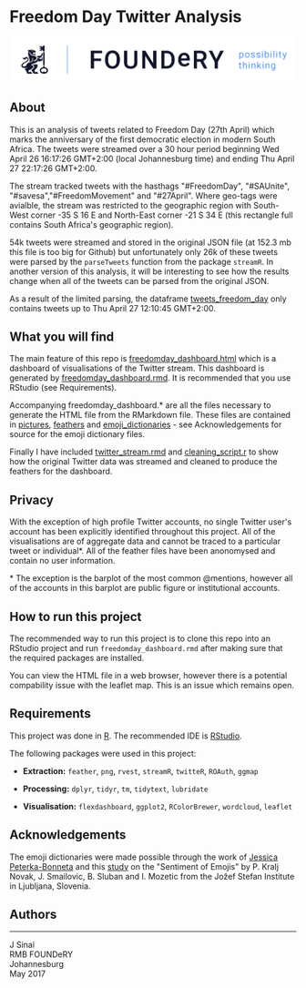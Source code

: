# Freedom Day Twitter Analysis

![](pictures/FOUNDeRY_logo_horizontal.png)

## About


This is an analysis of tweets related to Freedom Day (27th April) which marks the anniversary of the first democratic election in modern South Africa. The tweets were streamed over a 30 hour period beginning Wed April 26 16:17:26 GMT+2:00 (local Johannesburg time) and ending Thu April 27 22:17:26 GMT+2:00. 

The stream tracked tweets with the hasthags "#FreedomDay", "#SAUnite", "#savesa","#FreedomMovement" and "#27April". Where geo-tags were avialble, the stream was restricted to the geographic region with South-West corner -35 S 16 E and North-East corner -21 S 34 E (this rectangle full contains South Africa's geographic region).

54k tweets were streamed and stored in the original JSON file (at 152.3 mb this file is too big for Github) but unfortunately only 26k of these tweets were parsed by the `parseTweets` function from the package `streamR`. In another version of this analysis, it will be interesting to see how the results change when all of the tweets can be parsed from the original JSON. 

As a result of the limited parsing, the dataframe [tweets_freedom_day](tweets_freedom_day.feather) only contains tweets up to Thu April 27 12:10:45 GMT+2:00. 

## What you will find

The main feature of this repo is [freedomday_dashboard.html](freedomday_dashboard.html) which is a dashboard of visualisations of the Twitter stream. This dashboard is generated by [freedomday_dashboard.rmd](freedomday_dashboard.rmd). It is recommended that you use RStudio (see Requirements). 

Accompanying freedomday_dashboard.\* are all the files necessary to generate the HTML file from the RMarkdown file. These files are contained in [pictures](pictures), [feathers](feathers) and [emoji_dictionaries](emoji_dictionaries) - see Acknowledgements for source for the emoji dictionary files.  

Finally I have included [twitter_stream.rmd](twitter_stream.rmd) and [cleaning_script.r](cleaning_script.r) to show how the original Twitter data was streamed and cleaned to produce the feathers for the dashboard.

## Privacy

With the exception of high profile Twitter accounts, no single Twitter user's account has been explicitly identified throughout this project. All of the visualisations are of aggregate data and cannot be traced to a particular tweet or individual\*. All of the feather files have been anonomysed and contain no user information. 

\* The exception is the barplot of the most common @mentions, however all of the accounts in this barplot are public figure or institutional accounts. 

## How to run this project

The recommended way to run this project is to clone this repo into an RStudio project and run `freedomday_dashboard.rmd` after making sure that the required packages are installed. 

You can view the HTML file in a web browser, however there is a potential compability issue with the leaflet map. This is an issue which remains open.

## Requirements

This project was done in [R](https://cran.r-project.org/). The recommended IDE is [RStudio](https://www.rstudio.com/). 

The following packages were used in this project:

* **Extraction:** `feather`, `png`, `rvest`, `streamR`, `twitteR`, `ROAuth`, `ggmap`

* **Processing:** `dplyr`, `tidyr`, `tm`, `tidytext`, `lubridate`

* **Visualisation:** `flexdashboard`, `ggplot2`, `RColorBrewer`, `wordcloud`, `leaflet`

## Acknowledgements

The emoji dictionaries were made possible through the work of [Jessica Peterka-Bonneta](http://opiateforthemass.es/articles/emoticons-in-R/) and this [study](http://kt.ijs.si/data/Emoji_sentiment_ranking/about.html) on the "Sentiment of Emojis" by P. Kralj Novak, J. Smailovic, B. Sluban and I. Mozetic from the  Jožef Stefan Institute in  Ljubljana, Slovenia. 

## Authors

***

J Sinai  
RMB FOUNDeRY  
Johannesburg  
May 2017  
